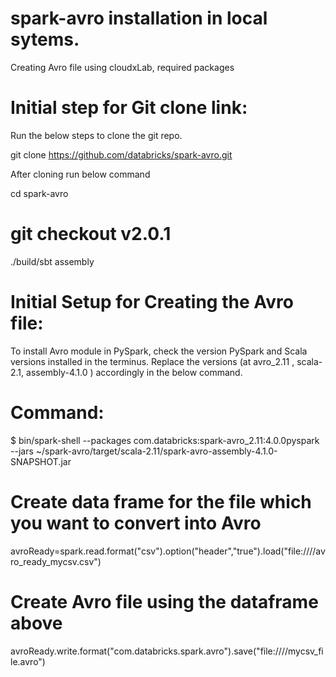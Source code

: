 # spark-avro installation in local sytems.
Creating Avro file using cloudxLab, required packages

# Initial step for Git clone link:
Run the below steps to clone the git repo.

git clone https://github.com/databricks/spark-avro.git

After cloning run below command

cd spark-avro

# git checkout v2.0.1 
./build/sbt assembly

# Initial Setup for Creating the Avro file: 
To install Avro module in PySpark, check the version PySpark and Scala versions installed in the terminus. Replace the versions (at avro_2.11 , scala-2.1, assembly-4.1.0 ) accordingly in the below command.

# Command:
$ bin/spark-shell --packages com.databricks:spark-avro_2.11:4.0.0pyspark --jars ~/spark-avro/target/scala-2.11/spark-avro-assembly-4.1.0-SNAPSHOT.jar

# Create data frame for the file which you want to convert into Avro
avroReady=spark.read.format("csv").option("header","true").load("file:///<path>/avro_ready_mycsv.csv")

# Create Avro file using the dataframe above
avroReady.write.format("com.databricks.spark.avro").save("file:///<path>/mycsv_file.avro")

